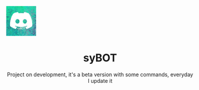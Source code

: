<div align="center">
  <div align="left">
    <code><img height="80" src="/img/syBOT.png" float="center"></code>
  </div>
<h1 >syBOT</h1>
</div>
<div align="center">
Project on development, it's a beta version with some commands, everyday I update it
</div>
